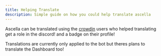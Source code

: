 ```yaml
---
title: Helping Translate
description: Simple guide on how you could help translate ascella
---
```


Ascella can be translated using the [crowdin](https://crwd.in/ascella-uploader) users who helped translating get a role in the discord! and a badge on their profile!

Translations are currently only applied to the bot but theres plans to translate the Dashboard too!


